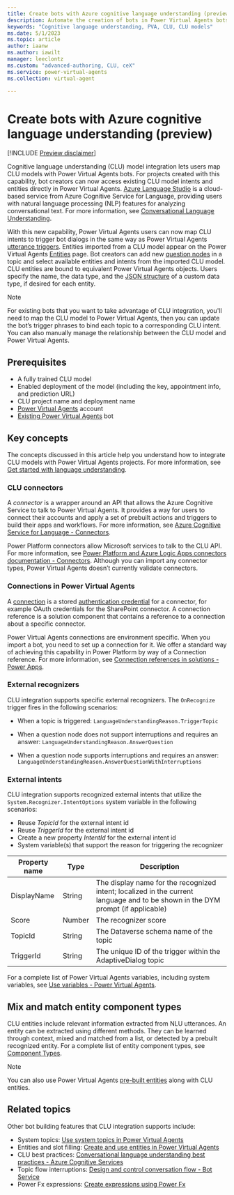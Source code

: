 ```yaml
---
title: Create bots with Azure cognitive language understanding (preview)
description: Automate the creation of bots in Power Virtual Agents bots with CLU integration.
keywords: "Cognitive language understanding, PVA, CLU, CLU models"
ms.date: 5/1/2023
ms.topic: article
author: iaanw
ms.author: iawilt
manager: leeclontz
ms.custom: "advanced-authoring, CLU, ceX"
ms.service: power-virtual-agents
ms.collection: virtual-agent

---
```


# Create bots with Azure cognitive language understanding (preview)

[!INCLUDE [Preview disclaimer](includes/cc-beta-prerelease-disclaimer.md)]

Cognitive language understanding (CLU) model integration lets users map CLU models with Power Virtual Agents bots. For projects created with this capability, bot creators can now access existing CLU model intents and entities directly in Power Virtual Agents. [Azure Language Studio](/azure/cognitive-services/language-service/overview) is a cloud-based service from Azure Cognitive Service for Language, providing users with natural language processing (NLP) features for analyzing conversational text. For more information, see [Conversational Language Understanding](/azure/cognitive-services/language-service/conversational-language-understanding/overview).

With this new capability, Power Virtual Agents users can now map CLU intents to trigger bot dialogs in the same way as Power Virtual Agents [utterance triggers](advanced-hand-off.md). Entities imported from a CLU model appear on the Power Virtual Agents [Entities](advanced-entities-slot-filling.md) page. Bot creators can add new [question nodes](authoring-create-edit-topics.md) in a topic and select available entities and intents from the imported CLU model. CLU entities are bound to equivalent Power Virtual Agents objects. Users specify the name, the data type, and the [JSON structure](advanced-clu-entity-registration.md) of a custom data type, if desired for each entity. 

> [!NOTE]
> For existing bots that you want to take advantage of CLU integration, you'll need to map the CLU model to Power Virtual Agents, then you can update the bot’s trigger phrases to bind each topic to a corresponding CLU intent. You can also manually manage the relationship between the CLU model and Power Virtual Agents.

## Prerequisites

- A fully trained CLU model
- Enabled deployment of the model (including the key, appointment info, and prediction URL)
- CLU project name and deployment name 
- [Power Virtual Agents](requirements-licensing-subscriptions.md) account
- [Existing Power Virtual Agents](authoring-first-bot.md) bot

## Key concepts

The concepts discussed in this article help you understand how to integrate CLU models with Power Virtual Agents projects. For more information, see [Get started with language understanding](advanced-clu-get-started.md).

### CLU connectors

A *connector* is a wrapper around an API that allows the Azure Cognitive Service to talk to Power Virtual Agents. It provides a way for users to connect their accounts and apply a set of prebuilt actions and triggers to build their apps and workflows. For more information, see [Azure Cognitive Service for Language - Connectors](/connectors/cognitiveservicestextanalytics). 

Power Platform connectors allow Microsoft services to talk to the CLU API. For more information, see [Power Platform and Azure Logic Apps connectors documentation - Connectors](/connectors). Although you can import any connector types, Power Virtual Agents doesn’t currently validate connectors. 

### Connections in Power Virtual Agents

A [connection](/power-automate/add-manage-connections) is a stored [authentication credential](/connectors/custom-connectors/connection-parameters#authentication-types) for a connector, for example OAuth credentials for the SharePoint connector. A connection reference is a solution component that contains a reference to a connection about a specific connector.

Power Virtual Agents connections are environment specific. When you import a bot, you need to set up a connection for it. We offer a standard way of achieving this capability in Power Platform by way of a Connection reference. For more information, see [Connection references in solutions - Power Apps](/power-apps/maker/data-platform/create-connection-reference). 


### External recognizers 

CLU integration supports specific external recognizers. The `OnRecognize` trigger fires in the following scenarios:

- When a topic is triggered:
`LanguageUnderstandingReason.TriggerTopic`

- When a question node does not support interruptions and requires an answer: `LanguageUnderstandingReason.AnswerQuestion`

- When a question node supports interruptions and requires an answer: 
` LanguageUnderstandingReason.AnswerQuestionWithInterruptions`

### External intents

CLU integration supports recognized external intents that utilize the `System.Recognizer.IntentOptions` system variable in the following scenarios:

- Reuse *TopicId* for the external intent id
- Reuse *TriggerId* for the external intent id
- Create a new property *IntentId* for the external intent id
- System variable(s) that support the reason for triggering the recognizer

| Property name | Type        | Description | 
|---------------|-------------|-------------|
| DisplayName   | String      | The display name for the recognized intent; localized in the current language and to be shown in the DYM prompt (if applicable) |
| Score         | Number      | The recognizer score |
| TopicId       | String      | The Dataverse schema name of the topic |
| TriggerId     | String      | The unique ID of the trigger within the AdaptiveDialog topic |

For a complete list of Power Virtual Agents variables, including system variables, see [Use variables - Power Virtual Agents](authoring-variables.md).

## Mix and match entity component types 

CLU entities include relevant information extracted from NLU utterances. An entity can be extracted using different methods. They can be learned through context, mixed and matched from a list, or detected by a prebuilt recognized entity. For a complete list of entity component types, see [Component Types](/azure/cognitive-services/language-service/conversational-language-understanding/concepts/entity-components#component-types).

> [!NOTE]
> You can also use Power Virtual Agents [pre-built entities](authoring-variables.md) along with CLU entities.

## Related topics

Other bot building features that CLU integration supports include:

- System topics: [Use system topics in Power Virtual Agents](authoring-system-topics.md)
- Entities and slot filling: [Create and use entities in Power Virtual Agents](advanced-entities-slot-filling.md)
- CLU best practices: [Conversational language understanding best practices - Azure Cognitive Services](/azure/cognitive-services/language-service/conversational-language-understanding/concepts/best-practices)
- Topic flow interruptions: [Design and control conversation flow - Bot Service](/azure/bot-service/bot-service-design-conversation-flow)
- Power Fx expressions: [Create expressions using Power Fx](preview/advanced-power-fx.md)


